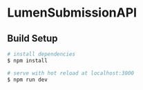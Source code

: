 # LumenSubmissionAPI

## Build Setup

```bash
# install dependencies
$ npm install

# serve with hot reload at localhost:3000
$ npm run dev